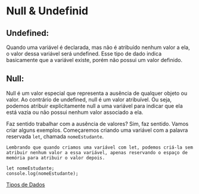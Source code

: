 # Null & Undefinid

## Undefined:

Quando uma variável é declarada, mas não é atribuído nenhum valor a ela, o valor dessa variável será undefined. Esse tipo de dado indica basicamente que a variável existe, porém não possui um valor definido.

## Null:

Null é um valor especial que representa a ausência de qualquer objeto ou valor. Ao contrário de undefined, null é um valor atribuível. Ou seja, podemos atribuir explicitamente null a uma variável para indicar que ela está vazia ou não possui nenhum valor associado a ela.

Faz sentido trabalhar com a ausência de valores? Sim, faz sentido. Vamos criar alguns exemplos. Começaremos criando uma variável com a palavra reservada `let`, chamada `nomeEstudante`.

```
Lembrando que quando criamos uma variável com let, podemos criá-la sem atribuir nenhum valor a essa variável, apenas reservando o espaço de memória para atribuir o valor depois.
```

```
let nomeEstudante;
console.log(nomeEstudante);
```

[Tipos de Dados](../tipos-de-dados/tipos-de-dados.md)